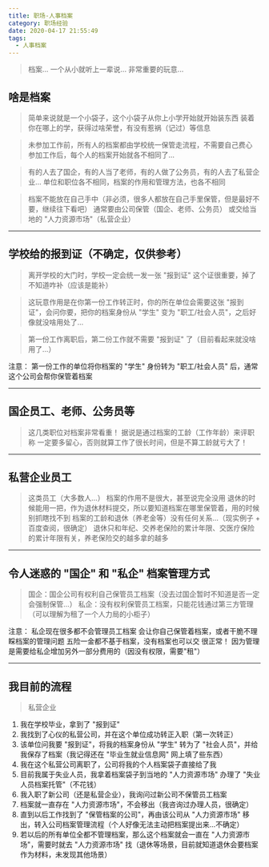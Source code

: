 ```yaml
---
title: 职场-人事档案
category: 职场经验
date: 2020-04-17 21:55:49
tags:
  - 人事档案
---
```


> 档案...
> 一个从小就听上一辈说...
> 非常重要的玩意...

## 啥是档案
> 简单来说就是一个小袋子，这个小袋子从你上小学开始就开始装东西
> 装着你在哪上的学，获得过啥荣誉，有没有惹祸（记过）等信息

> 未参加工作前，所有人的档案都由学校统一保管走流程，不需要自己费心
> 参加工作后，每个人的档案开始就各不相同了...

> 有的人去了国企，有的人当了老师，有的人做了公务员，有的人去了私营企业...
> 单位和职位各不相同，档案的作用和管理方法，也各不相同

> 档案不能放在自己手中（非必须，很多人都放在自己手里保管，但是最好不要，继续往下看吧）
> 通常要由公司保管（国企、老师、公务员）
> 或交给当地的 "人力资源市场"（私营企业）

----------------------------------------------------------

## 学校给的报到证（不确定，仅供参考）
> 离开学校的大门时，学校一定会统一发一张 "报到证" 这个证很重要，掉了不知道咋补（应该是能补）

> 这玩意作用是在你第一份工作转正时，你的所在单位会需要这张 "报到证"，会问你要，把你的档案身份从 "学生" 变为 "职工/社会人员"，之后好像就没啥用处了...

> 第一份工作离职后，第二份工作就不需要 "报到证" 了（目前看起来就没啥用了...）

注意：
第一份工作的单位将你档案的 "学生" 身份转为 "职工/社会人员" 后，通常这个公司会帮你保管着档案

----------------------------------------------------------

## 国企员工、老师、公务员等
> 这几类职位对档案非常看重！
> 据说是通过档案的工龄（工作年龄）来评职称
> 一定要多留心，否则就算工作了很长时间，但是不算工龄就亏大了！

----------------------------------------------------------

## 私营企业员工
> 这类员工（大多数人...）
> 档案的作用不是很大，甚至说完全没用
> 退休的时候能用一把，作为退休材料提交，所以要知道档案在哪里保管着，用的时候别抓瞎找不到
> 档案的工龄和退休（养老金等）没有任何关系...（现实例子 + 百度查阅，很确定）
> 退休只和年纪、交养老保险的累计年限、交医疗保险的累计年限有关，养老保险交的越多拿的越多

----------------------------------------------------------

## 令人迷惑的 "国企" 和 "私企" 档案管理方式
> 国企：国企公司有权利自己保管员工档案（没去过国企暂时不知道是否一定会强制保管...）
> 私企：没有权利保管员工档案，只能花钱通过第三方管理（可以理解为租了一个人力局的小柜子）

注意：
私企现在很多都不会管理员工档案
会让你自己保管着档案，或者干脆不理睬档案的管理问题
五险一金都不基于档案，没有档案也可以交
很正常！
因为管理是需要给私企增加另外一部分费用的（因没有权限，需要"租"）

----------------------------------------------------------

## 我目前的流程
> 私营企业
1. 我在学校毕业，拿到了 "报到证"
2. 我找到了心仪的私营公司，并在这个单位成功转正入职（第一次转正）
3. 该单位问我要 "报到证"，将我的档案身份从 "学生" 转为了 "社会人员"，并给我保存了档案（我记得还在 "毕业生就业信息网" 网上填了些东西）
4. 我在这个私营公司离职了，公司将我的个人档案袋子直接给了我
5. 目前我属于失业人员，我拿着档案袋子到当地的 "人力资源市场" 办理了 "失业人员档案托管"（不花钱）
6. 我入职了新公司（还是私营企业），我询问过新公司不保管员工档案
7. 档案就一直存在 "人力资源市场"，不会移出（我咨询过办理人员，很确定）
8. 直到以后工作找到了 "保管档案的公司"，再由该公司从 "人力资源市场" 移出，转入公司档案管理流程（个人好像无法主动把档案提出来...不确定）
9. 若以后的所有单位全都不管理档案，那么这个档案就会一直在 "人力资源市场"，需要时就去 "人力资源市场" 找（退休等场景，目前就知道退休会要档案作为材料，未发现其他场景）
